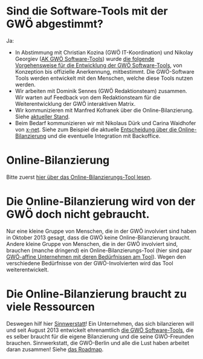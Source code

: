 # Sind die Software-Tools mit der GWÖ abgestimmt?

Ja:

* In Abstimmung mit Christian Kozina (GWÖ IT-Koordination) und Nikolay Georgiev ([AK GWÖ Software-Tools](http://berlin.gwoe.net/ag/gwoe-software-tools/)) wurde [die folgende Vorgehensweise für die Entwicklung der GWÖ Software-Tools](software-deployment-process.md), von Konzeption bis offizielle Anerkennung, mitbestimmt. Die GWÖ-Software Tools werden entwickelt mit den Menschen, welche diese Tools nutzen werden.
* Wir arbeiten mit Dominik Sennes (GWÖ Redaktionsteam) zusammen. Wir warten auf Feedback von dem Redaktionsteam für die Weiterentwicklung der GWÖ interaktiven Matrix.
* Wir kommunizieren mit Manfred Kofranek über die Online-Bilanzierung. Siehe [aktueller Stand](https://github.com/sinnwerkstatt/gemeinwohl-oekonomie/issues/35).
* Beim Bedarf kommunizieren wir mit Nikolaus Dürk und Carina Waidhofer von [x-net](https://www.x-net.at/). Siehe zum Beispiel die aktuelle [Entscheidung über die Online-Bilanzierung](https://github.com/sinnwerkstatt/gemeinwohl-oekonomie/issues/18) und die eventuelle Integration mit Backoffice.

# Online-Bilanzierung

Bitte zuerst [hier über das Online-Bilanzierungs-Tool lesen](https://github.com/sinnwerkstatt/gemeinwohl-oekonomie#ecg-balancing-web-application).

# Die Online-Bilanzierung wird von der GWÖ doch nicht gebraucht.

Nur eine kleine Gruppe von Menschen, die in der GWÖ involviert sind haben in Oktober 2013 gesagt, dass die GWÖ keine Online-Bilanzierung braucht. Andere kleine Gruppe von Menschen, die in der GWÖ involviert sind, brauchen (manche dringend) ein Online-Bilanzierungs-Tool (hier sind paar [GWÖ-affine Unternehmen mit deren Bedürfnissen am Tool](https://github.com/sinnwerkstatt/gemeinwohl-oekonomie/blob/master/docs/ECG_Online_Balancing_Roadmap_de.md#unternehmen)). Wegen den verschiedene Bedürfnisse von der GWÖ-Involvierten wird das Tool weiterentwickelt.

# Die Online-Bilanzierung braucht zu viele Ressourcen

Deswegen hilf hier [Sinnwerstatt](https://www.sinnwerkstatt.com/)! Ein Unternehmen, das sich bilanzieren will und seit August 2013 entwickelt ehrenamtlich [die GWÖ Software-Tools](https://github.com/sinnwerkstatt/gemeinwohl-oekonomie#project-goals), die es selber braucht für die eigene Bilanzierung und die seine GWÖ-Freunden brauchen. Sinnwerkstatt, die GWÖ-Berlin und alle die Lust haben arbeitet daran zusammen! Siehe [das Roadmap](ECG_Online_Balancing_Roadmap_de.md#roadmap).
